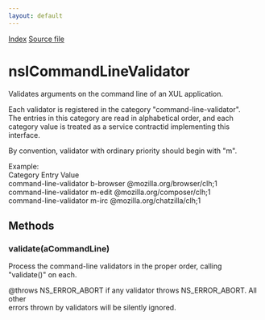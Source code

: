 ```yaml
---
layout: default
---
```

<div id='links'><a href="../index.html">Index</a>
<a href="http://dxr.mozilla.org/mozilla-central/source/toolkit/components/commandlines/nsICommandLineValidator.idl">Source file</a>
</div>

# nsICommandLineValidator #
  
Validates arguments on the command line of an XUL application.  
  
Each validator is registered in the category "command-line-validator".  
The entries in this category are read in alphabetical order, and each  
category value is treated as a service contractid implementing this  
interface.  
  
By convention, validator with ordinary priority should begin with "m".  
  
Example:  
Category               Entry          Value  
command-line-validator b-browser      @mozilla.org/browser/clh;1  
command-line-validator m-edit         @mozilla.org/composer/clh;1  
command-line-validator m-irc          @mozilla.org/chatzilla/clh;1  
  
  

## Methods ##

### validate(aCommandLine) ###
  
Process the command-line validators in the proper order, calling  
"validate()" on each.  
  
@throws NS_ERROR_ABORT if any validator throws NS_ERROR_ABORT. All other  
        errors thrown by validators will be silently ignored.  
  

